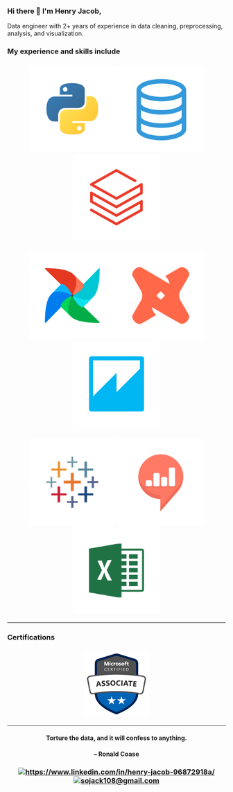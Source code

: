 ### Hi there 👋 I'm Henry Jacob,
 Data engineer with 2+ years of experience in data cleaning, preprocessing, analysis, and visualization.

### My experience and skills include





<h3 align="center">
  <img src="https://github.com/jacobjoe/assets/blob/main/python.png" width = "200">
  <img src="https://github.com/jacobjoe/assets/blob/main/sql.png" width = "200">
  <img src="https://github.com/jacobjoe/assets/blob/main/databricks.png" width = "200">
</h3>

<h3 align="center">
  <img src="https://github.com/jacobjoe/assets/blob/main/airflow.png" width = "200">
  <img src="https://github.com/jacobjoe/assets/blob/main/dbt.png" width = "200">
  <img src="https://github.com/jacobjoe/assets/blob/main/QuickSIght.png" width = "200">
</h3>

<h3 align="center">
  <img src="https://github.com/jacobjoe/assets/blob/main/tableau.png" width = "200">
  <img src="https://github.com/jacobjoe/assets/blob/main/redash.png" width = "200">
  <img src="https://github.com/jacobjoe/assets/blob/main/excel.png" width = "200">
</h3>

---
### Certifications
<h3 align="center">
  <a href="https://learn.microsoft.com/api/credentials/share/en-us/HenryJacob/A81B52037AE34F1D?sharingId=9988BD22496DA4E8">
    <img src="https://github.com/jacobjoe/assets/blob/main/microsoft-certified-associate-badge.png" width="150">
  </a>
</h3>


---
<h4 align="center">Torture the data, and it will confess to anything.</h4>
<h4 align="center">– Ronald Coase</h4>
<h3 align="center">
<!DOCTYPE html>
<html>
<body>
<div class='test'>
<a href="https://www.linkedin.com/in/henry-jacob-96872918a/"><img src="https://user-images.githubusercontent.com/64120284/107957398-6c9c0680-6f55-11eb-92a9-7b6c36b6d719.png" alt="https://www.linkedin.com/in/henry-jacob-96872918a/"></a>
<a href="mailto:sojack108@gmail.com"><img src="https://user-images.githubusercontent.com/64120284/107957826-082d7700-6f56-11eb-8fb1-090428976630.png" alt="sojack108@gmail.com"></a>
<!-- <a href="https://public.tableau.com/profile/henry.jacob#!/"><img src="https://user-images.githubusercontent.com/64120284/107956404-f8149800-6f53-11eb-8b4d-74a20bfa719e.png" alt="https://public.tableau.com/profile/henry.jacob#!/"></a> -->


</div>

</body>
</html>
</h3>

<!--
**jacobjoe/jacobjoe** is a ✨ _special_ ✨ repository because its `README.md` (this file) appears on your GitHub profile.

Here are some ideas to get you started:

- 🔭 I’m currently working on ...
- 🌱 I’m currently learning ...
- 👯 I’m looking to collaborate on ...
- 🤔 I’m looking for help with ...
- 💬 Ask me about ...
- 📫 How to reach me: ...
- 😄 Pronouns: ...
- ⚡ Fun fact: ...
-->
